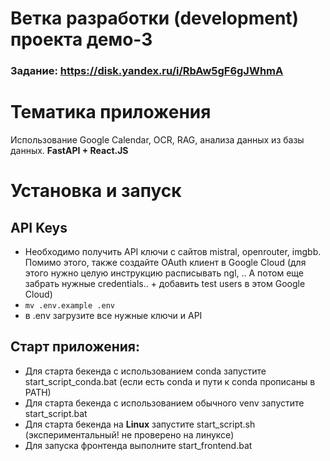 # Ветка разработки (development) проекта демо-3

### Задание: https://disk.yandex.ru/i/RbAw5gF6gJWhmA

# Тематика приложения
Использование Google Calendar, OCR, RAG, анализа данных из базы данных.
**FastAPI + React.JS**

# Установка и запуск
## API Keys
- Необходимо получить API ключи с сайтов mistral, openrouter, imgbb. Помимо этого, также создайте OAuth клиент в Google Cloud (для этого нужно целую инструкцию расписывать ngl, .. А потом еще забрать нужные credentials.. + добавить test users в этом Google Cloud)
- `mv .env.example .env`
- в .env загрузите все нужные ключи и API

## Старт приложения:
- Для старта бекенда с использованием conda запустите start_script_conda.bat (если есть conda и пути к conda прописаны в PATH)
- Для старта бекенда с использованием обычного venv запустите start_script.bat
- Для старта бекенда на **Linux** запустите start_script.sh (экспериментальный! не проверено на линуксе) 
- Для запуска фронтенда выполните start_frontend.bat